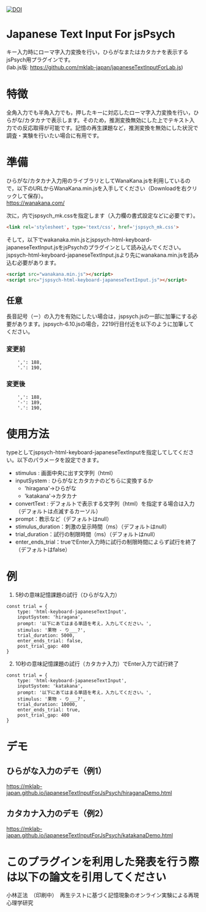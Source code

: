 [![DOI](https://zenodo.org/badge/261358454.svg)](https://zenodo.org/badge/latestdoi/261358454)

# Japanese Text Input For jsPsych
キー入力時にローマ字入力変換を行い，ひらがなまたはカタカナを表示するjsPsych用プラグインです。    
(lab.js版: https://github.com/mklab-japan/japaneseTextInputForLab.js)

# 特徴
全角入力でも半角入力でも，押したキーに対応したローマ字入力変換を行い，ひらがな/カタカナで表示します。そのため，推測変換無効にした上でテキスト入力での反応取得が可能です。記憶の再生課題など，推測変換を無効にした状況で調査・実験を行いたい場合に有用です。

# 準備
ひらがな/カタカナ入力用のライブラリとしてWanaKana.jsを利用しているので，以下のURLからWanaKana.min.jsを入手してください（Downloadを右クリックして保存）。    
https://wanakana.com/    

次に，<head></head>内でjspsych_mk.cssを指定します（入力欄の書式設定などに必要です）。
``` html
<link rel='stylesheet', type='text/css', href='jspsych_mk.css'>
```

そして，<body>以下でwakanaka.min.jsとjspsych-html-keyboard-japaneseTextInput.jsをjsPsychのプラグインとして読み込んでください。jspsych-html-keyboard-japaneseTextInput.jsより先にwanakana.min.jsを読み込む必要があります。

``` html
<script src="wanakana.min.js"></script>
<script src="jspsych-html-keyboard-japaneseTextInput.js"></script>
```

## 任意
長音記号（ー）の入力を有効にしたい場合は，jspsych.jsの一部に加筆にする必要があります。jspsych-6.10.jsの場合，2219行目付近を以下のように加筆してください。

### 変更前
``` 
    ',': 188,
    '.': 190,
```

### 変更後
```
    ',': 188,
    '-': 189,
    '.': 190,
```

# 使用方法
typeとしてjspsych-html-keyboard-japaneseTextInputを指定してしてください。以下のパラメータを設定できます。

 * stimulus : 画面中央に出す文字列（html）
 * inputSystem : ひらがなとカタカナのどちらに変換するか
    * 'hiragana'→ひらがな
    * 'katakana'→カタカナ
* convertText : デフォルトで表示する文字列（html）を指定する場合は入力（デフォルトは点滅するカーソル）
* prompt：教示など（デフォルトはnull）
* stimulus_duration：刺激の呈示時間（ms）（デフォルトはnull）
* trial_duration：試行の制限時間（ms）（デフォルトはnull）
* enter_ends_trial：trueでEnter入力時に試行の制限時間によらず試行を終了（デフォルトはfalse）

# 例
1. 5秒の意味記憶課題の試行（ひらがな入力）
```
const trial = {
    type: 'html-keyboard-japaneseTextInput',
    inputSystem: 'hiragana',
    prompt: '以下にあてはまる単語を考え，入力してください。',
    stimulus: '果物 - り___?',
    trial_duration: 5000,
    enter_ends_trial: false,
    post_trial_gap: 400
}
```

2. 10秒の意味記憶課題の試行（カタカナ入力）でEnter入力で試行終了
```
const trial = {
    type: 'html-keyboard-japaneseTextInput',
    inputSystem: 'katakana',
    prompt: '以下にあてはまる単語を考え，入力してください。',
    stimulus: '果物 - り___?',
    trial_duration: 10000,
    enter_ends_trial: true,
    post_trial_gap: 400
}
```

# デモ
## ひらがな入力のデモ（例1）
https://mklab-japan.github.io/japaneseTextInputForJsPsych/hiraganaDemo.html

## カタカナ入力のデモ（例2）
https://mklab-japan.github.io/japaneseTextInputForJsPsych/katakanaDemo.html

# このプラグインを利用した発表を行う際は以下の論文を引用してください
小林正法　（印刷中）　再生テストに基づく記憶現象のオンライン実験による再現 心理学研究
